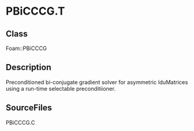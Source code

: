 # PBiCCCG.T 
## Class
Foam::PBiCCCG

## Description
Preconditioned bi-conjugate gradient solver for asymmetric lduMatrices
using a run-time selectable preconditiioner.

## SourceFiles
PBiCCCG.C

